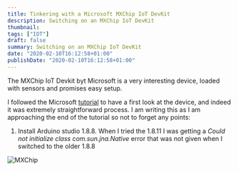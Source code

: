 ```yaml
---
title: Tinkering with a Microsoft MXChip IoT DevKit
description: Switching on an MXChip IoT DevKit
thumbnail: 
tags: ["IOT"]
draft: false
summary: Switching on an MXChip IoT DevKit
date: "2020-02-10T16:12:58+01:00"
publishDate: "2020-02-10T16:12:58+01:00"
---
```


The MXChip IoT Devkit byt Microsoft is a very interesting device, loaded with sensors and promises easy setup.

I followed the Microsoft [tutorial](https://microsoft.github.io/azure-iot-developer-kit/docs/get-started/) to have a first look at the device, and indeed it was extremely straightforward process. I am writing this as I am approaching the end of the tutorial so not to forget any points:

1. Install Arduino studio 1.8.8. When I tried the 1.8.11 I was getting a *Could not initialize class com.sun.jna.Native* error that was not given when I switched to the older 1.8.8

![MXChip](/post/img/mxchip_setup.jpg)
